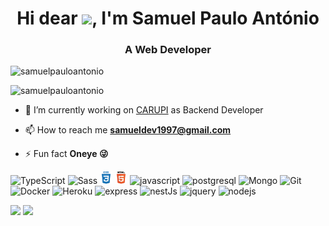 <h1 align="center">Hi dear <img src="https://raw.githubusercontent.com/kaueMarques/kaueMarques/master/hi.gif" width="30px">, I'm Samuel Paulo António</h1>
<h3 align="center">A Web Developer</h3>
<p align="left"> <img src="https://komarev.com/ghpvc/?username=samuelpauloantonio" alt="samuelpauloantonio" /> </p>

<img src="https://github-readme-stats.vercel.app/api?username=samuelpauloantonio&show_icons=true&include_all_commits=true&count_private=true" alt="samuelpauloantonio"/> 
<br />

- 🔭 I’m currently working on [CARUPI](https://github.com/carupi) as Backend Developer

- 📫 How to reach me **samueldev1997@gmail.com**

- ⚡ Fun fact **Oneye 😜**

<p align="left">
<img src="https://icongr.am/devicon/typescript-original.svg?size=128&color=currentColor" alt="TypeScript" width="20" height="20"/>
<img src="https://icongr.am/devicon/sass-original.svg?size=128&color=currentColor" alt="Sass" width="20" height="20"/>
<img src="https://raw.githubusercontent.com/devicons/devicon/master/icons/css3/css3-plain-wordmark.svg" alt="css3"  width="20" height="20"/>
<img src="https://raw.githubusercontent.com/devicons/devicon/master/icons/html5/html5-original-wordmark.svg" alt="html5"  width="20" height="20"/>
<img src="https://icongr.am/devicon/javascript-original.svg?size=128&color=currentColor" alt="javascript" width="20" height="20"/>
<img src="https://icongr.am/devicon/postgresql-original-wordmark.svg?size=128&color=currentColor" alt="postgresql" width="20" height="20"/>
<img src="https://icongr.am/devicon/mongodb-original.svg?size=128&color=currentColor" alt="Mongo" width="20" height="20"/>
<img src="https://icongr.am/devicon/git-original.svg?size=128&color=currentColor" alt="Git" width="20" height="20"/>
<img src="https://icongr.am/devicon/docker-original-wordmark.svg?size=128&color=currentColor" alt="Docker" width="20" height="20"/>
<img src="https://icongr.am/devicon/heroku-original.svg?size=128&color=currentColor" alt="Heroku" width="20" height="20"/>
<img src="https://icongr.am/devicon/express-original.svg?size=128&color=currentColor" alt="express" width="20" height="20"/>
<img src="https://cdn.icon-icons.com/icons2/2107/PNG/512/file_type_nestjs_icon_130355.png" alt="nestJs" width="20" height="20"/>
<img src="https://icongr.am/devicon/jquery-original-wordmark.svg?size=128&color=currentColor" alt="jquery" width="20" height="20"/>
<img src="https://icongr.am/devicon/nodejs-original.svg?size=128&color=currentColor" alt="nodejs" width="20" height="20"/></p><p 
align="center">

</p>


<div> 

  <a href = "samueldev1997@gmail.com"><img src="https://img.shields.io/badge/-Gmail-%23333?style=for-the-badge&logo=gmail&logoColor=white" target="_blank"></a>
  <a href="https://www.linkedin.com/in/samuelpauloantonio/" target="_blank"><img src="https://img.shields.io/badge/-LinkedIn-%230077B5?style=for-the-badge&logo=linkedin&logoColor=white" target="_blank"></a> 
 

 
</div>

